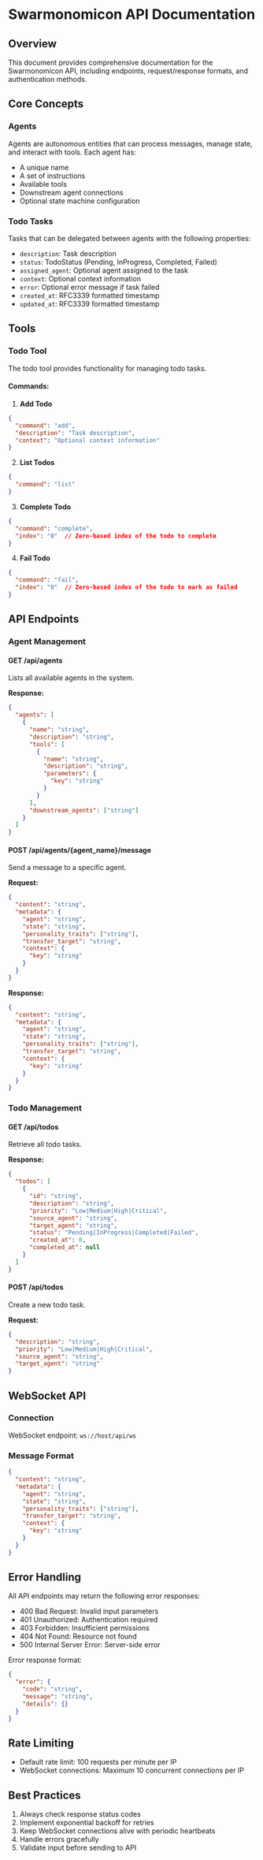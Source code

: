 # Swarmonomicon API Documentation

## Overview
This document provides comprehensive documentation for the Swarmonomicon API, including endpoints, request/response formats, and authentication methods.

## Core Concepts

### Agents
Agents are autonomous entities that can process messages, manage state, and interact with tools. Each agent has:
- A unique name
- A set of instructions
- Available tools
- Downstream agent connections
- Optional state machine configuration

### Todo Tasks
Tasks that can be delegated between agents with the following properties:
- `description`: Task description
- `status`: TodoStatus (Pending, InProgress, Completed, Failed)
- `assigned_agent`: Optional agent assigned to the task
- `context`: Optional context information
- `error`: Optional error message if task failed
- `created_at`: RFC3339 formatted timestamp
- `updated_at`: RFC3339 formatted timestamp

## Tools

### Todo Tool
The todo tool provides functionality for managing todo tasks.

#### Commands:

1. **Add Todo**
```json
{
  "command": "add",
  "description": "Task description",
  "context": "Optional context information"
}
```

2. **List Todos**
```json
{
  "command": "list"
}
```

3. **Complete Todo**
```json
{
  "command": "complete",
  "index": "0"  // Zero-based index of the todo to complete
}
```

4. **Fail Todo**
```json
{
  "command": "fail",
  "index": "0"  // Zero-based index of the todo to mark as failed
}
```

## API Endpoints

### Agent Management

#### GET /api/agents
Lists all available agents in the system.

**Response:**
```json
{
  "agents": [
    {
      "name": "string",
      "description": "string",
      "tools": [
        {
          "name": "string",
          "description": "string",
          "parameters": {
            "key": "string"
          }
        }
      ],
      "downstream_agents": ["string"]
    }
  ]
}
```

#### POST /api/agents/{agent_name}/message
Send a message to a specific agent.

**Request:**
```json
{
  "content": "string",
  "metadata": {
    "agent": "string",
    "state": "string",
    "personality_traits": ["string"],
    "transfer_target": "string",
    "context": {
      "key": "string"
    }
  }
}
```

**Response:**
```json
{
  "content": "string",
  "metadata": {
    "agent": "string",
    "state": "string",
    "personality_traits": ["string"],
    "transfer_target": "string",
    "context": {
      "key": "string"
    }
  }
}
```

### Todo Management

#### GET /api/todos
Retrieve all todo tasks.

**Response:**
```json
{
  "todos": [
    {
      "id": "string",
      "description": "string",
      "priority": "Low|Medium|High|Critical",
      "source_agent": "string",
      "target_agent": "string",
      "status": "Pending|InProgress|Completed|Failed",
      "created_at": 0,
      "completed_at": null
    }
  ]
}
```

#### POST /api/todos
Create a new todo task.

**Request:**
```json
{
  "description": "string",
  "priority": "Low|Medium|High|Critical",
  "source_agent": "string",
  "target_agent": "string"
}
```

## WebSocket API

### Connection
WebSocket endpoint: `ws://host/api/ws`

### Message Format
```json
{
  "content": "string",
  "metadata": {
    "agent": "string",
    "state": "string",
    "personality_traits": ["string"],
    "transfer_target": "string",
    "context": {
      "key": "string"
    }
  }
}
```

## Error Handling
All API endpoints may return the following error responses:

- 400 Bad Request: Invalid input parameters
- 401 Unauthorized: Authentication required
- 403 Forbidden: Insufficient permissions
- 404 Not Found: Resource not found
- 500 Internal Server Error: Server-side error

Error response format:
```json
{
  "error": {
    "code": "string",
    "message": "string",
    "details": {}
  }
}
```

## Rate Limiting
- Default rate limit: 100 requests per minute per IP
- WebSocket connections: Maximum 10 concurrent connections per IP

## Best Practices
1. Always check response status codes
2. Implement exponential backoff for retries
3. Keep WebSocket connections alive with periodic heartbeats
4. Handle errors gracefully
5. Validate input before sending to API 
